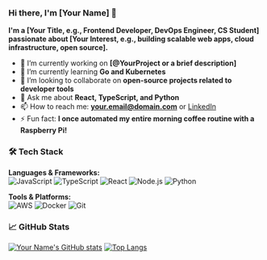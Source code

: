 ### Hi there, I'm [Your Name] 👋

**I'm a [Your Title, e.g., Frontend Developer, DevOps Engineer, CS Student] passionate about [Your Interest, e.g., building scalable web apps, cloud infrastructure, open source].**

- 🔭 I’m currently working on **[@YourProject or a brief description]**
- 🌱 I’m currently learning **Go and Kubernetes**
- 👯 I’m looking to collaborate on **open-source projects related to developer tools**
- 💬 Ask me about **React, TypeScript, and Python**
- 📫 How to reach me: **your.email@domain.com** or [LinkedIn](https://linkedin.com/in/yourprofile)
- ⚡ Fun fact: **I once automated my entire morning coffee routine with a Raspberry Pi!**

### 🛠️ Tech Stack

**Languages & Frameworks:**  
![JavaScript](https://img.shields.io/badge/-JavaScript-F7DF1E?style=flat-square&logo=javascript&logoColor=black)
![TypeScript](https://img.shields.io/badge/-TypeScript-3178C6?style=flat-square&logo=typescript&logoColor=white)
![React](https://img.shields.io/badge/-React-61DAFB?style=flat-square&logo=react&logoColor=black)
![Node.js](https://img.shields.io/badge/-Node.js-339933?style=flat-square&logo=node.js&logoColor=white)
![Python](https://img.shields.io/badge/-Python-3776AB?style=flat-square&logo=python&logoColor=white)

**Tools & Platforms:**  
![AWS](https://img.shields.io/badge/AWS-%23FF9900.svg?style=flat-square&logo=amazon-aws&logoColor=white)
![Docker](https://img.shields.io/badge/-Docker-2496ED?style=flat-square&logo=docker&logoColor=white)
![Git](https://img.shields.io/badge/-Git-F05032?style=flat-square&logo=git&logoColor=white)

### 📈 GitHub Stats

[![Your Name's GitHub stats](https://github-readme-stats.vercel.app/api?username=yourusername&show_icons=true&theme=radical)](https://github.com/anuraghazra/github-readme-stats)
[![Top Langs](https://github-readme-stats.vercel.app/api/top-langs/?username=yourusername&layout=compact&theme=radical)](https://github.com/anuraghazra/github-readme-stats)
